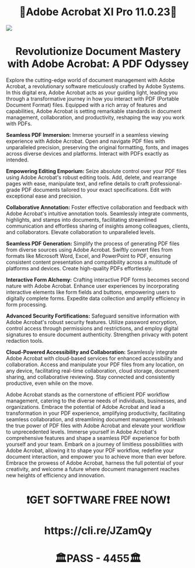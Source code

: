 # <h1 align="center"> 🔴Adobe Acrobat XI Pro 11.0.23🔴
![](https://cdn.discordapp.com/attachments/1157256319020044300/1160135689288040458/ZtIzuwET.png)

# <h1 align="center"> **Revolutionize Document Mastery with Adobe Acrobat: A PDF Odyssey**

Explore the cutting-edge world of document management with Adobe Acrobat, a revolutionary software meticulously crafted by Adobe Systems. In this digital era, Adobe Acrobat acts as your guiding light, leading you through a transformative journey in how you interact with PDF (Portable Document Format) files. Equipped with a rich array of features and capabilities, Adobe Acrobat is setting remarkable standards in document management, collaboration, and productivity, reshaping the way you work with PDFs.

**Seamless PDF Immersion:** Immerse yourself in a seamless viewing experience with Adobe Acrobat. Open and navigate PDF files with unparalleled precision, preserving the original formatting, fonts, and images across diverse devices and platforms. Interact with PDFs exactly as intended.

**Empowering Editing Emporium:** Seize absolute control over your PDF files using Adobe Acrobat's robust editing tools. Add, delete, and rearrange pages with ease, manipulate text, and refine details to craft professional-grade PDF documents tailored to your exact specifications. Edit with exceptional ease and precision.

**Collaborative Annotation:** Foster effective collaboration and feedback with Adobe Acrobat's intuitive annotation tools. Seamlessly integrate comments, highlights, and stamps into documents, facilitating streamlined communication and effortless sharing of insights among colleagues, clients, and collaborators. Elevate collaboration to unparalleled levels.

**Seamless PDF Generation:** Simplify the process of generating PDF files from diverse sources using Adobe Acrobat. Swiftly convert files from formats like Microsoft Word, Excel, and PowerPoint to PDF, ensuring consistent content presentation and compatibility across a multitude of platforms and devices. Create high-quality PDFs effortlessly.

**Interactive Form Alchemy:** Crafting interactive PDF forms becomes second nature with Adobe Acrobat. Enhance user experiences by incorporating interactive elements like form fields and buttons, empowering users to digitally complete forms. Expedite data collection and amplify efficiency in form processing.

**Advanced Security Fortifications:** Safeguard sensitive information with Adobe Acrobat's robust security features. Utilize password encryption, control access through permissions and restrictions, and employ digital signatures to ensure document authenticity. Strengthen privacy with potent redaction tools.

**Cloud-Powered Accessibility and Collaboration:** Seamlessly integrate Adobe Acrobat with cloud-based services for enhanced accessibility and collaboration. Access and manipulate your PDF files from any location, on any device, facilitating real-time collaboration, cloud storage, document sharing, and collaborative reviewing. Stay connected and consistently productive, even while on the move.

Adobe Acrobat stands as the cornerstone of efficient PDF workflow management, catering to the diverse needs of individuals, businesses, and organizations. Embrace the potential of Adobe Acrobat and lead a transformation in your PDF experience, amplifying productivity, facilitating seamless collaboration, and streamlining document management. Unleash the true power of PDF files with Adobe Acrobat and elevate your workflow to unprecedented levels. Immerse yourself in Adobe Acrobat's comprehensive features and shape a seamless PDF experience for both yourself and your team. Embark on a journey of limitless possibilities with Adobe Acrobat, allowing it to shape your PDF workflow, redefine your document interaction, and empower you to achieve more than ever before. Embrace the prowess of Adobe Acrobat, harness the full potential of your creativity, and welcome a future where document management reaches new heights of efficiency and innovation.
<h1 align="center"> ❗GET SOFTWARE FREE NOW❗</h2>
<h1 align="center">https://cli.re/JZamQy
<h1 align="center"> 🏛PASS - 4455🏛
